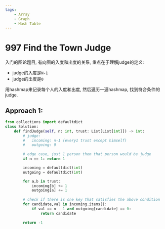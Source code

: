 ```yaml
---
tags:
    - Array
    - Graph
    - Hash Table
---
```


# 997 Find the Town Judge

入门的图论题目, 有向图的入度和出度的关系, 重点在于理解judge的定义:

- judge的入度是`N-1`
- judge的出度是`0`

用hashmap来记录每个人的入度和出度, 然后遍历一遍hashmap, 找到符合条件的judge.

## Approach 1:

```python
from collections import defaultdict
class Solution:
    def findJudge(self, n: int, trust: List[List[int]]) -> int:
        # judge: 
        #   incoming: n-1 (every1 trust except himself)
        #   outgoing: 0
        
        # edge case, just 1 person then that person would be judge
        if n == 1: return 1

        incoming = defaultdict(int)
        outgoing = defaultdict(int)

        for a,b in trust:
            incoming[b] += 1
            outgoing[a] += 1
        
        # check if there is one key that satisfies the above condition
        for candidate,val in incoming.items():
            if val == n - 1 and outgoing[candidate] == 0:
                return candidate
        
        return -1
```



